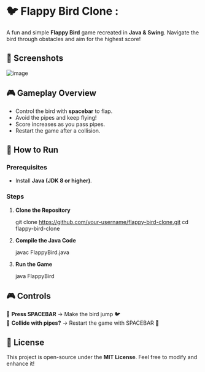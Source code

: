 # 🐦 Flappy Bird Clone :
A fun and simple **Flappy Bird** game recreated in **Java & Swing**. Navigate the bird through obstacles and aim for the highest score!


## 📸 Screenshots
![image](https://github.com/user-attachments/assets/e130b222-033d-46d0-9f5f-3afd8777f20a)


## 🎮 Gameplay Overview
- Control the bird with **spacebar** to flap.
- Avoid the pipes and keep flying!
- Score increases as you pass pipes.
- Restart the game after a collision.


## 🚀 How to Run
### Prerequisites
- Install **Java (JDK 8 or higher)**.

### Steps
1. **Clone the Repository**

   git clone https://github.com/your-username/flappy-bird-clone.git
   cd flappy-bird-clone

2. **Compile the Java Code**

   javac FlappyBird.java

3. **Run the Game**
   
   java FlappyBird
   



## 🎮 Controls
🔹 **Press SPACEBAR** → Make the bird jump 🐦  
🔹 **Collide with pipes?** → Restart the game with SPACEBAR 🚀



## 📜 License
This project is open-source under the **MIT License**. Feel free to modify and enhance it!

